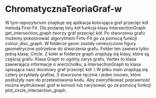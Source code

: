 # ChromatycznaTeoriaGraf-w
W tym repozytorium znajduje się aplikacja kolorująca graf przecięć kół metodą First-Fit. Dla podanej listy kół funkcja klasy IntersectionGraph get_intersection_graph tworzy graf przecięć kół. Po stworzeniu grafu możemy pokolorować algorytmem Firts-Fit go za pomocą funkcji colour_disc_graph. W folderze geom zostały umieszczone figury geometryczne potrzebne do stworzenia grafu. Folder ten zawiera tylko jedną klasę; Circle. Z kolei w folderze graph znajdują się klasy, które są częścią grafu. Klasa Graph to ogólny zarys grafu, Vertex to klasa zawierająca informacje o wierzchołku, a IntersectionGraph to klasa opisująca nasz docelowy graf przecięć kół. 
\\ W pliku main znajdują się cztery przykłady grafów, 3 stworzone ręcznie i jeden losowo, które posłużyły nam do przetestowania kodu. Aby zweryfikować poprawność można wydrukować graf w konsoli lub narysować go za pomocą funkcji plot_circle_intersection_graph.
